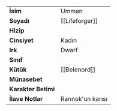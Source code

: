 |  |  |  
|---|---|  
| **İsim** | Umman|  
| **Soyadı** | [[Lifeforger]]|  
| **Hizip** | |  
| **Cinsiyet** | Kadın|  
| **Irk** | Dwarf|  
| **Sınıf** | |  
| **Kütük** | [[Belenord]]|  
| **Münasebet** | |  
| **Karakter Betimi** | |  
| **İlave Notlar** | Rannok'un karısı|  
